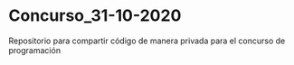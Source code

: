 # Concurso_31-10-2020
Repositorio para compartir código de manera privada para el concurso de programación
